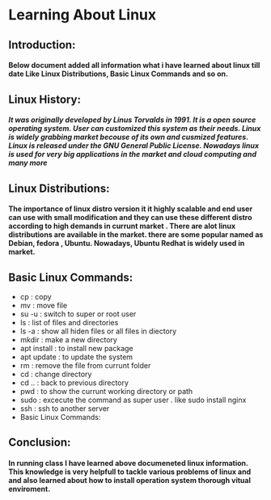 
# Learning About Linux


## Introduction:
#### Below document added all information what i have learned about linux till date Like  Linux Distributions,  Basic Linux Commands and so on. 

## Linux History:
##### It was originally developed by Linus Torvalds in 1991. It is a open source operating system. User can customized this system as their needs. Linux is widely grabbing market becouse of its own and cusmized features. Linux is released under the GNU General Public License. Nowadays linux is used for very big applications in the market and cloud computing and many more 

## Linux Distributions:
#### The importance of linux distro version it it highly scalable and end user can use with small modification and they can use these different distro according to high demands in currunt market . There are alot linux distributions are available in the market. there are some popular named as Debian, fedora , Ubuntu. Nowadays, Ubuntu  Redhat is widely used in market. 

## Basic Linux Commands:
* cp : copy 
* mv : move file 
* su -u :  switch to super or root user 
* ls : list of files and directories 
* ls -a : show all hiden files or all files in diectory 
* mkdir : make a new directory 
* apt install <package name> : to install new package 
* apt update : to update the system 
* rm : remove the file from currunt folder 
* cd : change directory 
* cd .. : back to previous directory 
* pwd : to show the currunt working directory or path 
* sudo : excecute the command as super user . like sudo install nginx 
* ssh : ssh to another server 
* Basic Linux Commands:

## Conclusion:
#### In running class I have learned above documeneted linux information. This knowledge is very helpfull to tackle various problems of linux and and also learned about how to install operation system thorough vitual enviroment. 